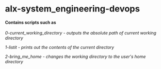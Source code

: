 # alx-system_engineering-devops #
#### Contains scripts such as ####
*0-current_working_directory - outputs the absolute path of current working directory*

*1-listit - prints out the contents of the current directory*

*2-bring_me_home - changes the working directory to the user's home directory*
